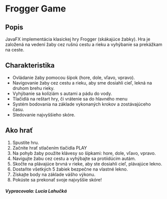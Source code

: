# Frogger Game

## Popis

JavaFX implementácia klasickej hry Frogger (skákajúce žabky). Hra je založená na vedení žaby cez rušnú cestu a rieku a vyhýbanie sa prekážkam na ceste.

## Charakteristika

- Ovládanie žaby pomocou šípok (hore, dole, vľavo, vpravo).
- Navigovanie žaby cez cestu a rieku, aby sme dosiahli cieľ, lekná na druhom brehu rieky.
- Vyhýbanie sa kolíziám s autami a pádu do vody.
- Tlačidlá na reštart hry, či vrátenie sa do hlavného menu
- Systém bodovania na základe vykonaných krokov a zostávajúceho času.
- Sledovanie najvyššieho skóre.

## Ako hrať

1. Spustite hru.
2. Začnite hrať stlačením tlačidla PLAY
3. Na pohyb žaby použite klávesy so šípkami: hore, dole, vľavo, vpravo.
4. Navigujte žabu cez cestu a vyhýbajte sa protiidúcim autám.
5. Skočte na plávajúce brvná v rieke, aby ste dosiahli cieľ, plávajúce lekno.
6. Dostaňte všetkých 5 žabiek bezpečne na vlastné lekno.
7. Získajte body na základe vášho výkonu.
8. Pokúste sa prekonať svoje najvyššie skóre!


##### Vypracovala: Lucia Lahučká